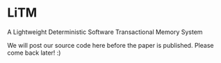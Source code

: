 # LiTM
A Lightweight Deterministic Software Transactional Memory System

We will post our source code here before the paper is published. Please come back later! :)
